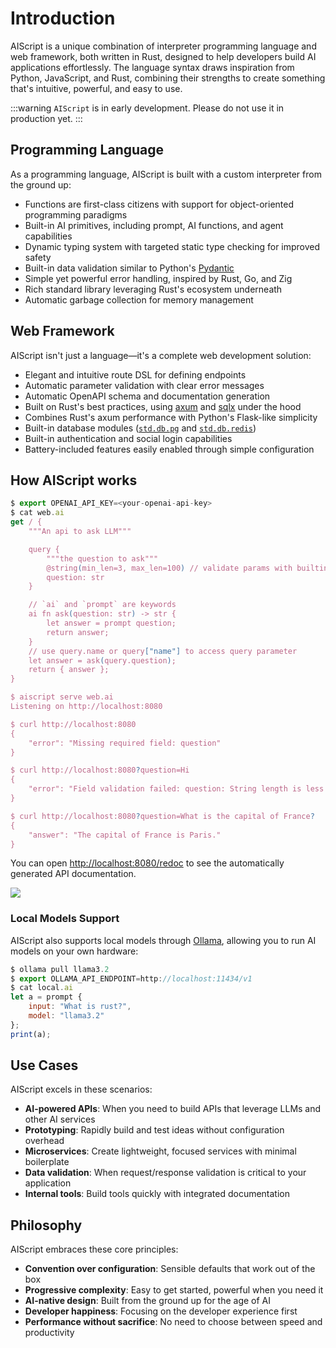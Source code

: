 # Introduction

AIScript is a unique combination of interpreter programming language and web framework, both written in Rust, designed to help developers build AI applications effortlessly. The language syntax draws inspiration from Python, JavaScript, and Rust, combining their strengths to create something that's intuitive, powerful, and easy to use.

:::warning
`AIScript` is in early development. Please do not use it in production yet.
:::

## Programming Language

As a programming language, AIScript is built with a custom interpreter from the ground up:

- Functions are first-class citizens with support for object-oriented programming paradigms
- Built-in AI primitives, including prompt, AI functions, and agent capabilities
- Dynamic typing system with targeted static type checking for improved safety
- Built-in data validation similar to Python's [Pydantic](https://docs.pydantic.dev/latest/)
- Simple yet powerful error handling, inspired by Rust, Go, and Zig
- Rich standard library leveraging Rust's ecosystem underneath
- Automatic garbage collection for memory management

## Web Framework

AIScript isn't just a language—it's a complete web development solution:

- Elegant and intuitive route DSL for defining endpoints
- Automatic parameter validation with clear error messages
- Automatic OpenAPI schema and documentation generation
- Built on Rust's best practices, using [axum](https://github.com/tokio-rs/axum) and [sqlx](https://github.com/launchbadge/sqlx) under the hood
- Combines Rust's axum performance with Python's Flask-like simplicity
- Built-in database modules ([`std.db.pg`](/std/db/pg) and [`std.db.redis`](/std/db/redis))
- Built-in authentication and social login capabilities
- Battery-included features easily enabled through simple configuration

## How AIScript works

```javascript
$ export OPENAI_API_KEY=<your-openai-api-key>
$ cat web.ai
get / {
    """An api to ask LLM"""

    query {
        """the question to ask"""
        @string(min_len=3, max_len=100) // validate params with builtin directive @string
        question: str
    }

    // `ai` and `prompt` are keywords
    ai fn ask(question: str) -> str {
        let answer = prompt question;
        return answer;
    }
    // use query.name or query["name"] to access query parameter
    let answer = ask(query.question);
    return { answer };
}

$ aiscript serve web.ai
Listening on http://localhost:8080

$ curl http://localhost:8080
{
    "error": "Missing required field: question"
}

$ curl http://localhost:8080?question=Hi
{
    "error": "Field validation failed: question: String length is less than the minimum length of 3"
}

$ curl http://localhost:8080?question=What is the capital of France?
{
    "answer": "The capital of France is Paris."
}
```

You can open [http://localhost:8080/redoc](http://localhost:8080/redoc) to see the automatically generated API documentation.

![](/guide/open-api.png)

### Local Models Support

AIScript also supports local models through [Ollama](https://ollama.ai/), allowing you to run AI models on your own hardware:

```javascript
$ ollama pull llama3.2
$ export OLLAMA_API_ENDPOINT=http://localhost:11434/v1
$ cat local.ai
let a = prompt {
    input: "What is rust?",
    model: "llama3.2"
};
print(a);
```

## Use Cases

AIScript excels in these scenarios:

- **AI-powered APIs**: When you need to build APIs that leverage LLMs and other AI services
- **Prototyping**: Rapidly build and test ideas without configuration overhead
- **Microservices**: Create lightweight, focused services with minimal boilerplate
- **Data validation**: When request/response validation is critical to your application
- **Internal tools**: Build tools quickly with integrated documentation

## Philosophy

AIScript embraces these core principles:

- **Convention over configuration**: Sensible defaults that work out of the box
- **Progressive complexity**: Easy to get started, powerful when you need it
- **AI-native design**: Built from the ground up for the age of AI
- **Developer happiness**: Focusing on the developer experience first
- **Performance without sacrifice**: No need to choose between speed and productivity
